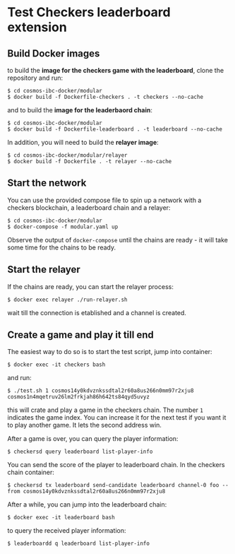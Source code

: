 # Test Checkers leaderboard extension

## Build Docker images

to build the **image for the checkers game with the leaderboard**, clone the repository and run:

```
$ cd cosmos-ibc-docker/modular
$ docker build -f Dockerfile-checkers . -t checkers --no-cache
```

and to build the **image for the leaderbaord chain**:

```
$ cd cosmos-ibc-docker/modular
$ docker build -f Dockerfile-leaderboard . -t leaderboard --no-cache
```

In addition, you will need to build the **relayer image**:

```
$ cd cosmos-ibc-docker/modular/relayer
$ docker build -f Dockerfile . -t relayer --no-cache
```

## Start the network

You can use the provided compose file to spin up a network with a checkers blockchain, a leaderboard chain and a relayer:

```
$ cd cosmos-ibc-docker/modular
$ docker-compose -f modular.yaml up

```

Observe the output of `docker-compose` until the chains are ready - it will take some time for the chains to be ready. 

## Start the relayer

If the chains are ready, you can start the relayer process:

```
$ docker exec relayer ./run-relayer.sh 
```

wait till the connection is etablished and a channel is created. 

## Create a game and play it till end

The easiest way to do so is to start the test script, jump into container:

```
$ docker exec -it checkers bash
```

and run:

```
$ ./test.sh 1 cosmos14y0kdvznkssdtal2r60a8us266n0mm97r2xju8 cosmos1n4mqetruv26lm2frkjah86h642ts84qyd5uvyz
```

this will crate and play a game in the checkers chain. The number `1` indicates the game index. You can increase it for the next test if you want it to play another game. It lets the second address win.

After a game is over, you can query the player information:

```
$ checkersd query leaderboard list-player-info
```

You can send the score of the player to leaderboard chain. In the checkers chain container:

```
$ checkersd tx leaderboard send-candidate leaderboard channel-0 foo --from cosmos14y0kdvznkssdtal2r60a8us266n0mm97r2xju8
```

After a while, you can jump into the leaderboard chain:

```
$ docker exec -it leaderboard bash
```

to query the received player information:

```
$ leaderboardd q leaderboard list-player-info
```
